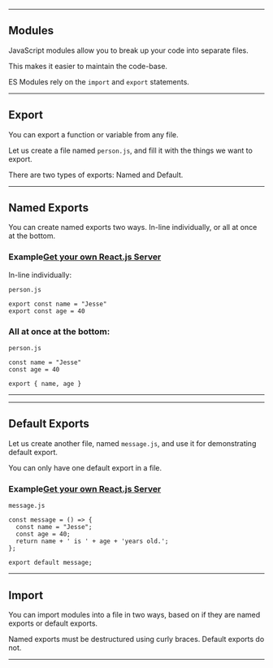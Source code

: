 ___

## Modules

JavaScript modules allow you to break up your code into separate files.

This makes it easier to maintain the code-base.

ES Modules rely on the `import` and `export` statements.

___

## Export

You can export a function or variable from any file.

Let us create a file named `person.js`, and fill it with the things we want to export.

There are two types of exports: Named and Default.

___

## Named Exports

You can create named exports two ways. In-line individually, or all at once at the bottom.

### Example[Get your own React.js Server](https://www.w3schools.com/spaces/ "W3Schools Spaces")

In-line individually:

`person.js`

    export const name = "Jesse"
    export const age = 40
    

### All at once at the bottom:

`person.js`

    const name = "Jesse"
    const age = 40
    
    export { name, age }
    

___

___

## Default Exports

Let us create another file, named `message.js`, and use it for demonstrating default export.

You can only have one default export in a file.

### Example[Get your own React.js Server](https://www.w3schools.com/spaces/ "W3Schools Spaces")

`message.js`

    const message = () => {
      const name = "Jesse";
      const age = 40;
      return name + ' is ' + age + 'years old.';
    };
    
    export default message;
    

___

## Import

You can import modules into a file in two ways, based on if they are named exports or default exports.

Named exports must be destructured using curly braces. Default exports do not.

___